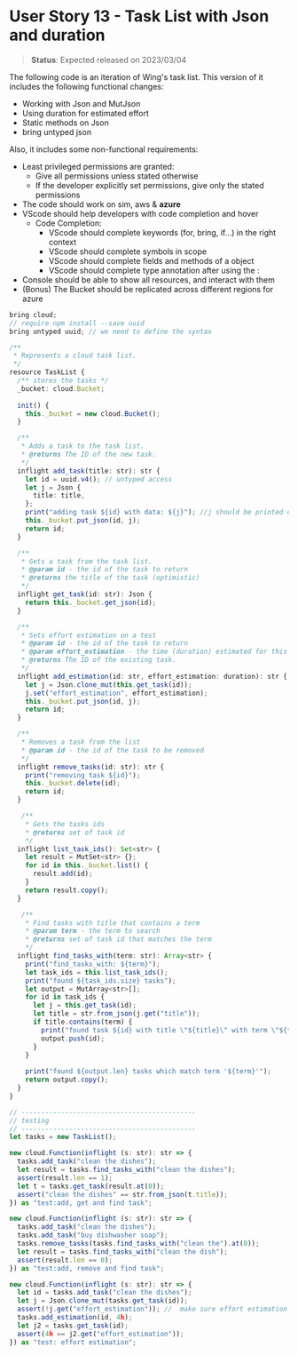 # User Story 13 - Task List with Json and duration

> **Status**: Expected released on 2023/03/04

The following code is an iteration of Wing's task list.
This version of it includes the following functional changes:
- Working with Json and MutJson
- Using duration for estimated effort
- Static methods on Json
- bring untyped json

Also, it includes some non-functional requirements: 
- Least privileged permissions are granted:
  - Give all permissions unless stated otherwise
  - If the developer explicitly set permissions, give only the stated permissions 
- The code should work on sim, aws & **azure**
- VScode should help developers with code completion and hover
  - Code Completion: 
    - VScode should complete keywords (for, bring, if...)  in the right context
    - VScode should complete symbols in scope 
    - VScode should complete fields and methods of a object 
    - VScode should complete type annotation after using the :
- Console should be able to show all resources, and interact with them
- (Bonus) The Bucket should be replicated across different regions for azure


```ts (wing)
bring cloud;
// require npm install --save uuid
bring untyped uuid; // we need to define the syntax

/**
 * Represents a cloud task list.
 */
resource TaskList {
  /** stores the tasks */
  _bucket: cloud.Bucket;
  
  init() {
    this._bucket = new cloud.Bucket();
  }

  /** 
   * Adds a task to the task list.
   * @returns The ID of the new task.
   */
  inflight add_task(title: str): str {
    let id = uuid.v4(); // untyped access
    let j = Json { 
      title: title, 
    };
    print("adding task ${id} with data: ${j}"); //j should be printed out nicely 
    this._bucket.put_json(id, j);
    return id;
  }

  /** 
   * Gets a task from the task list.
   * @param id - the id of the task to return
   * @returns the title of the task (optimistic)
   */
  inflight get_task(id: str): Json {
    return this._bucket.get_json(id);
  }

  /** 
   * Sets effort estimation on a test
   * @param id - the id of the task to return
   * @param effort_estimation - the time (duration) estimated for this task
   * @returns The ID of the existing task.
   */
  inflight add_estimation(id: str, effort_estimation: duration): str {
    let j = Json.clone_mut(this.get_task(id));
    j.set("effort_estimation", effort_estimation);
    this._bucket.put_json(id, j);
    return id;
  }

  /** 
   * Removes a task from the list
   * @param id - the id of the task to be removed
   */
  inflight remove_tasks(id: str): str {
    print("removing task ${id}");
    this._bucket.delete(id);
    return id;
  }

   /** 
    * Gets the tasks ids 
    * @returns set of task id
    */
  inflight list_task_ids(): Set<str> {
    let result = MutSet<str> {};
    for id in this._bucket.list() {
      result.add(id);
    }
    return result.copy();
  }

   /** 
    * Find tasks with title that contains a term
    * @param term - the term to search
    * @returns set of task id that matches the term
    */
  inflight find_tasks_with(term: str): Array<str> {
    print("find_tasks_with: ${term}");
    let task_ids = this.list_task_ids();
    print("found ${task_ids.size} tasks");
    let output = MutArray<str>[];
    for id in task_ids {
      let j = this.get_task(id); 
      let title = str.from_json(j.get("title"));
      if title.contains(term) { 
        print("found task ${id} with title \"${title}\" with term \"${term}\"");
        output.push(id);
      }
    }
    
    print("found ${output.len} tasks which match term '${term}'");
    return output.copy();
  }
}

// --------------------------------------------
// testing
// --------------------------------------------
let tasks = new TaskList();

new cloud.Function(inflight (s: str): str => {
  tasks.add_task("clean the dishes");
  let result = tasks.find_tasks_with("clean the dishes");
  assert(result.len == 1);
  let t = tasks.get_task(result.at(0));
  assert("clean the dishes" == str.from_json(t.title));
}) as "test:add, get and find task";

new cloud.Function(inflight (s: str): str => {
  tasks.add_task("clean the dishes");
  tasks.add_task("buy dishwasher soap");
  tasks.remove_tasks(tasks.find_tasks_with("clean the").at(0));
  let result = tasks.find_tasks_with("clean the dish");
  assert(result.len == 0);
}) as "test:add, remove and find task";

new cloud.Function(inflight (s: str): str => {
  let id = tasks.add_task("clean the dishes");
  let j = Json.clone_mut(tasks.get_task(id));
  assert(!j.get("effort_estimation")); //  make sure effort estimation default nil
  tasks.add_estimation(id, 4h);
  let j2 = tasks.get_task(id);
  assert(4h == j2.get("effort_estimation"));
}) as "test: effort estimation";
```
